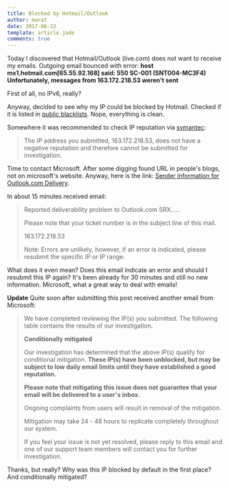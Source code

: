 ```yaml
---
title: Blocked by Hotmail/Outlook
author: marat
date: 2017-06-22
template: article.jade
comments: true
---
```


Today I discovered that Hotmail/Outlook (live.com) does not want to receive my emails.
Outgoing email bounced with error: 
**host mx1.hotmail.com[65.55.92.168] said: 550 SC-001 (SNT004-MC3F4) Unfortunately, messages from 163.172.218.53 weren't sent**

<span class="more"></span>

First of all, no IPv6, really?

Anyway, decided to see why my IP could be blocked by Hotmail. 
Checked if it is listed in [public blacklists](https://mxtoolbox.com/blacklists.aspx).
Nope, everything is clean.

Somewhere it was recommended to check IP reputation via [symantec](http://ipremoval.sms.symantec.com/lookup/): 
> The IP address you submitted, 163.172.218.53, does not have a negative reputation 
> and therefore cannot be submitted for investigation.


Time to contact Microsoft. After some digging found URL in people's blogs, not on microsoft's website. Anyway, here is the link:
[Sender Information for Outlook.com Delivery](https://support.microsoft.com/en-us/getsupport?oaspworkflow=start_1.0.0.0&wfname=capsub&productkey=edfsmsbl3&locale=en-us). 

In about 15 minutes received email:
> Reported deliverability problem to Outlook.com SRX.....
>
> Please note that your ticket number is in the subject line of this mail.
>
> 163.172.218.53
>
> Note: Errors are unlikely, however, if an error is indicated, please resubmit the specific IP or IP range.

What does it even mean? Does this email indicate an error and should I resubmit this IP again?
It's been already for 30 minutes and still no new information. Microsoft, what a great way to deal with emails!

**Update**
Quite soon after submitting this post received another email from Microsoft:
> We have completed reviewing the IP(s) you submitted. The following table contains the results of our investigation.
>
> **Conditionally mitigated**
>
> Our investigation has determined that the above IP(s) qualify for conditional mitigation. **These IP(s) have been unblocked, but may be subject to low daily email limits until they have established a good reputation.**
> 
> **Please note that mitigating this issue does not guarantee that your email will be delivered to a user's inbox.**
> 
> Ongoing complaints from users will result in removal of the mitigation.
> 
> Mitigation may take 24 - 48 hours to replicate completely throughout our system.
> 
> If you feel your issue is not yet resolved, please reply to this email and one of our support team members will contact you for further investigation.

Thanks, but really? Why was this IP blocked by default in the first place? And conditionally mitigated?

